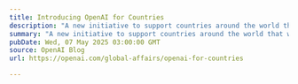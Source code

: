 ```yaml
---
title: Introducing OpenAI for Countries
description: "A new initiative to support countries around the world that want to build on democratic AI rails."
summary: "A new initiative to support countries around the world that want to build on democratic AI rails."
pubDate: Wed, 07 May 2025 03:00:00 GMT
source: OpenAI Blog
url: https://openai.com/global-affairs/openai-for-countries

---
```


